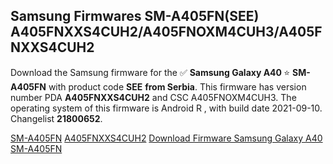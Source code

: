 <h2>Samsung Firmwares SM-A405FN(SEE) A405FNXXS4CUH2/A405FNOXM4CUH3/A405FNXXS4CUH2</h2>
Download the Samsung firmware for the ✅ <strong>Samsung Galaxy A40 </strong> ⭐ <strong>SM-A405FN</strong> with product code <strong>SEE</strong> <strong> from Serbia</strong>. This firmware has version number PDA <strong>A405FNXXS4CUH2</strong> and CSC A405FNOXM4CUH3. The operating system of this firmware is Android R , with build date 2021-09-10. Changelist <strong>21800652</strong>.


[SM-A405FN](https://samfirm.shop/samsung/model/SM-A405FN)
[A405FNXXS4CUH2](https://samfirm.shop/samsung/pda/A405FNXXS4CUH2)
[Download Firmware Samsung Galaxy A40 SM-A405FN](https://samfirm.shop/samsung/firmware/454701)
